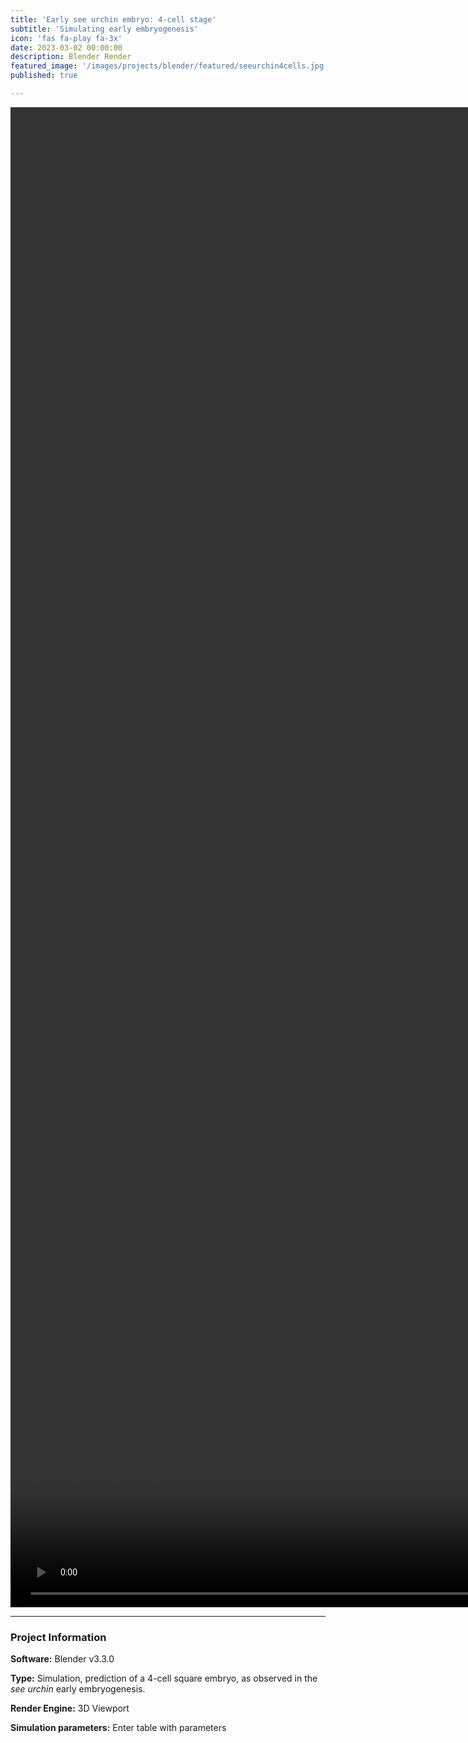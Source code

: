 ```yaml
---
title: 'Early see urchin embryo: 4-cell stage'
subtitle: 'Simulating early embryogenesis'
icon: 'fas fa-play fa-3x'
date: 2023-03-02 00:00:00
description: Blender Render
featured_image: '/images/projects/blender/featured/seeurchin4cells.jpg'
published: true

---
```


<video style="width:100vh; height:60vh;" controls loop autoplay>
    <source src="{{site.baseurl}}/images/projects/blender/full_size/seeurchin4cells.mp4" type="video/mp4">
</video>

---

### Project Information

**Software:** Blender v3.3.0

**Type:** Simulation, prediction of a 4-cell square embryo, as observed in the <i>see urchin</i> early embryogenesis.

**Render Engine:** 3D Viewport

**Simulation parameters:** Enter table with parameters
